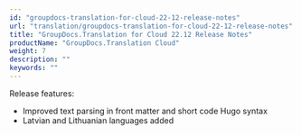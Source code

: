 ```yaml
---
id: "groupdocs-translation-for-cloud-22-12-release-notes"
url: "translation/groupdocs-translation-for-cloud-22-12-release-notes"
title: "GroupDocs.Translation for Cloud 22.12 Release Notes"
productName: "GroupDocs.Translation Cloud"
weight: 7
description: ""
keywords: ""
---
```


Release features:

* Improved text parsing in front matter and short code Hugo syntax
* Latvian and Lithuanian languages added
